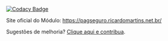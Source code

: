 [![Codacy Badge](https://api.codacy.com/project/badge/Grade/41a106aed9d44392bad5abb83d80c3d4)](https://www.codacy.com/app/r-martins/PagSeguro-Magento-Transparente?utm_source=github.com&amp;utm_medium=referral&amp;utm_content=r-martins/PagSeguro-Magento-Transparente&amp;utm_campaign=Badge_Grade)

Site oficial do Módulo:
https://pagseguro.ricardomartins.net.br/

Sugestões de melhoria? [Clique aqui e contribua](https://ricardomartins.typeform.com/to/PtUFcS).
